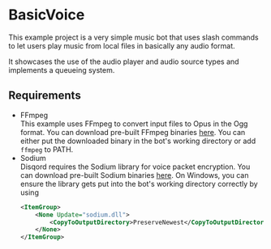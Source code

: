 # BasicVoice
This example project is a very simple music bot that uses slash commands to let users play music from local files in basically any audio format.

It showcases the use of the audio player and audio source types and implements a queueing system.

## Requirements
- FFmpeg  
  This example uses FFmpeg to convert input files to Opus in the Ogg format. You can download pre-built FFmpeg binaries [here](https://ffmpeg.org/download.html). You can either put the downloaded binary in the bot's working directory or add `ffmpeg` to PATH.
- Sodium  
  Disqord requires the Sodium library for voice packet encryption. You can download pre-built Sodium binaries [here](https://doc.libsodium.org/installation#pre-built-libraries). On Windows, you can ensure the library gets put into the bot's working directory correctly by using
  ```xml
  <ItemGroup>
      <None Update="sodium.dll">
          <CopyToOutputDirectory>PreserveNewest</CopyToOutputDirectory>
      </None>
  </ItemGroup>
  ```